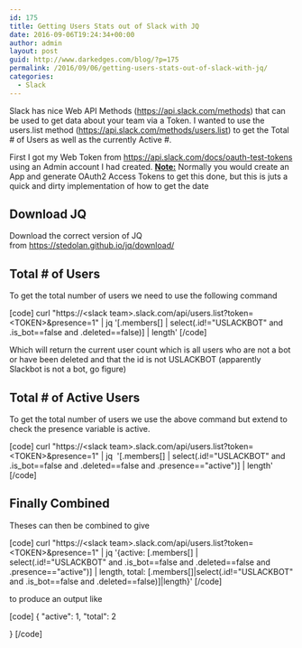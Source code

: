 ```yaml
---
id: 175
title: Getting Users Stats out of Slack with JQ
date: 2016-09-06T19:24:34+00:00
author: admin
layout: post
guid: http://www.darkedges.com/blog/?p=175
permalink: /2016/09/06/getting-users-stats-out-of-slack-with-jq/
categories:
  - Slack
---
```

Slack has nice Web API Methods (<a href="https://api.slack.com/methods">https://api.slack.com/methods</a>) that can be used to get data about your team via a Token. I wanted to use the users.list method (<a href="https://api.slack.com/methods/users.list">https://api.slack.com/methods/users.list</a>) to get the Total # of Users as well as the currently Active #.

<!-- more --> 

First I got my Web Token from <a href="https://api.slack.com/docs/oauth-test-tokens">https://api.slack.com/docs/oauth-test-tokens</a> using an Admin account I had created.
<span style="text-decoration: underline;"><strong>Note:</strong></span> Normally you would create an App and generate OAuth2 Access Tokens to get this done, but this is juts a quick and dirty implementation of how to get the date
<h2>Download JQ</h2>
Download the correct version of JQ from <a href="https://stedolan.github.io/jq/download/">https://stedolan.github.io/jq/download/</a>
<h2>Total # of Users</h2>
To get the total number of users we need to use the following command


[code]
curl &quot;https://&lt;slack team&gt;.slack.com/api/users.list?token=&lt;TOKEN&gt;&amp;presence=1&quot; | jq '[.members[] | select(.id!=&quot;USLACKBOT&quot; and .is_bot==false and .deleted==false)] | length'
[/code]


Which will return the current user count which is all users who are not a bot or have been deleted and that the id is not USLACKBOT (apparently Slackbot is not a bot, go figure)
<h2>Total # of Active Users</h2>
To get the total number of users we use the above command but extend to check the presence variable is active.


[code]
curl &quot;https://&lt;slack team&gt;.slack.com/api/users.list?token=&lt;TOKEN&gt;&amp;presence=1&quot; | jq  '[.members[] | select(.id!=&quot;USLACKBOT&quot; and .is_bot==false and .deleted==false and .presence==&quot;active&quot;)] | length'
[/code]

<h2>Finally Combined</h2>
Theses can then be combined to give


[code]
curl &quot;https://&lt;slack team&gt;.slack.com/api/users.list?token=&lt;TOKEN&gt;&amp;presence=1&quot; | jq '{active: [.members[] | select(.id!=&quot;USLACKBOT&quot; and .is_bot==false and .deleted==false and .presence==&quot;active&quot;)] | length, total: [.members[]|select(.id!=&quot;USLACKBOT&quot; and .is_bot==false and .deleted==false)]|length}'
[/code]


to produce an output like


[code]
{
&quot;active&quot;: 1,
&quot;total&quot;: 2

}
[/code]
